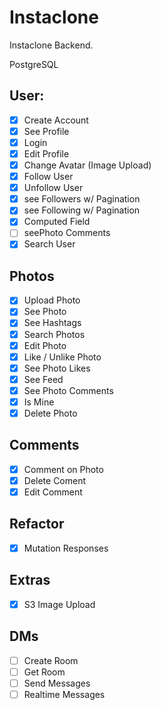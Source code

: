 # Instaclone

Instaclone Backend.

PostgreSQL

## User:

-[x]  Create Account
-[x]  See Profile
-[x]  Login
-[x]  Edit Profile
-[x]  Change Avatar (Image Upload)
-[x]  Follow User
-[x]  Unfollow User
-[x]  see Followers w/ Pagination
-[x]  see Following w/ Pagination
-[x]  Computed Field
-[ ]  seePhoto Comments
-[x]  Search User

## Photos

-[x]  Upload Photo
-[x]  See Photo 
-[x]  See Hashtags
-[x]  Search Photos
-[x]  Edit Photo
-[x]  Like / Unlike Photo
-[x]  See Photo Likes
-[x]  See Feed
-[x]  See Photo Comments
-[x]  Is Mine
-[x]  Delete Photo

## Comments

-[x]  Comment on Photo
-[x]  Delete Coment
-[x]  Edit Comment

## Refactor

-[x]  Mutation Responses

## Extras

-[x]  S3 Image Upload


## DMs

-[ ] Create Room
-[ ] Get Room
-[ ] Send Messages
-[ ] Realtime Messages